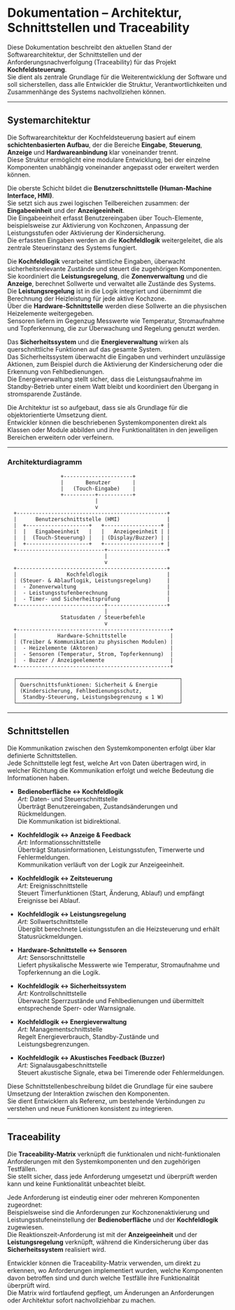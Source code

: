 # Dokumentation – Architektur, Schnittstellen und Traceability

Diese Dokumentation beschreibt den aktuellen Stand der Softwarearchitektur, der Schnittstellen und der Anforderungsnachverfolgung (Traceability) für das Projekt **Kochfeldsteuerung**.  
Sie dient als zentrale Grundlage für die Weiterentwicklung der Software und soll sicherstellen, dass alle Entwickler die Struktur, Verantwortlichkeiten und Zusammenhänge des Systems nachvollziehen können.

---

## Systemarchitektur

Die Softwarearchitektur der Kochfeldsteuerung basiert auf einem **schichtenbasierten Aufbau**, der die Bereiche **Eingabe**, **Steuerung**, **Anzeige** und **Hardwareanbindung** klar voneinander trennt.  
Diese Struktur ermöglicht eine modulare Entwicklung, bei der einzelne Komponenten unabhängig voneinander angepasst oder erweitert werden können.

Die oberste Schicht bildet die **Benutzerschnittstelle (Human-Machine Interface, HMI)**.  
Sie setzt sich aus zwei logischen Teilbereichen zusammen: der **Eingabeeinheit** und der **Anzeigeeinheit**.  
Die Eingabeeinheit erfasst Benutzereingaben über Touch-Elemente, beispielsweise zur Aktivierung von Kochzonen, Anpassung der Leistungsstufen oder Aktivierung der Kindersicherung.  
Die erfassten Eingaben werden an die **Kochfeldlogik** weitergeleitet, die als zentrale Steuerinstanz des Systems fungiert.

Die **Kochfeldlogik** verarbeitet sämtliche Eingaben, überwacht sicherheitsrelevante Zustände und steuert die zugehörigen Komponenten.  
Sie koordiniert die **Leistungsregelung**, die **Zonenverwaltung** und die **Anzeige**, berechnet Sollwerte und verwaltet alle Zustände des Systems.  
Die **Leistungsregelung** ist in die Logik integriert und übernimmt die Berechnung der Heizleistung für jede aktive Kochzone.  
Über die **Hardware-Schnittstelle** werden diese Sollwerte an die physischen Heizelemente weitergegeben.  
Sensoren liefern im Gegenzug Messwerte wie Temperatur, Stromaufnahme und Topferkennung, die zur Überwachung und Regelung genutzt werden.

Das **Sicherheitssystem** und die **Energieverwaltung** wirken als querschnittliche Funktionen auf das gesamte System.  
Das Sicherheitssystem überwacht die Eingaben und verhindert unzulässige Aktionen, zum Beispiel durch die Aktivierung der Kindersicherung oder die Erkennung von Fehlbedienungen.  
Die Energieverwaltung stellt sicher, dass die Leistungsaufnahme im Standby-Betrieb unter einem Watt bleibt und koordiniert den Übergang in stromsparende Zustände.

Die Architektur ist so aufgebaut, dass sie als Grundlage für die objektorientierte Umsetzung dient.  
Entwickler können die beschriebenen Systemkomponenten direkt als Klassen oder Module abbilden und ihre Funktionalitäten in den jeweiligen Bereichen erweitern oder verfeinern.

---

### Architekturdiagramm

                     +----------------------+
                     |       Benutzer       |
                     |   (Touch-Eingabe)    |
                     +----------+-----------+
                                |
                                v
      +------------------------------------------------+
      |      Benutzerschnittstelle (HMI)               |
      |  +--------------------+   +------------------+ |
      |  |   Eingabeeinheit   |   |   Anzeigeeinheit | |
      |  |  (Touch-Steuerung) |   | (Display/Buzzer) | |
      |  +--------------------+   +------------------+ |
      +----------------------------+-------------------+
                                   |
                                   v
      +------------------------------------------------+
      |                Kochfeldlogik                   |
      | (Steuer- & Ablauflogik, Leistungsregelung)     |
      |  - Zonenverwaltung                             |
      |  - Leistungsstufenberechnung                   |
      |  - Timer- und Sicherheitsprüfung               |
      +----------------------------+-------------------+
                                   |
                     Statusdaten / Steuerbefehle
                                   v
      +-------------------------------------------------+
      |             Hardware-Schnittstelle              |
      | (Treiber & Kommunikation zu physischen Modulen) |
      |  - Heizelemente (Aktoren)                       |
      |  - Sensoren (Temperatur, Strom, Topferkennung)  |
      |  - Buzzer / Anzeigeelemente                     |
      +-------------------------------------------------+

      ┌────────────────────────────────────────────────────┐
      │ Querschnittsfunktionen: Sicherheit & Energie       │
      │ (Kindersicherung, Fehlbedienungsschutz,            │
      │  Standby-Steuerung, Leistungsbegrenzung ≤ 1 W)     │
      └────────────────────────────────────────────────────┘


---

## Schnittstellen

Die Kommunikation zwischen den Systemkomponenten erfolgt über klar definierte Schnittstellen.  
Jede Schnittstelle legt fest, welche Art von Daten übertragen wird, in welcher Richtung die Kommunikation erfolgt und welche Bedeutung die Informationen haben.

- **Bedienoberfläche ↔ Kochfeldlogik**  
  *Art:* Daten- und Steuerschnittstelle  
  Überträgt Benutzereingaben, Zustandsänderungen und Rückmeldungen.  
  Die Kommunikation ist bidirektional.

- **Kochfeldlogik ↔ Anzeige & Feedback**  
  *Art:* Informationsschnittstelle  
  Überträgt Statusinformationen, Leistungsstufen, Timerwerte und Fehlermeldungen.  
  Kommunikation verläuft von der Logik zur Anzeigeeinheit.

- **Kochfeldlogik ↔ Zeitsteuerung**  
  *Art:* Ereignisschnittstelle  
  Steuert Timerfunktionen (Start, Änderung, Ablauf) und empfängt Ereignisse bei Ablauf.

- **Kochfeldlogik ↔ Leistungsregelung**  
  *Art:* Sollwertschnittstelle  
  Übergibt berechnete Leistungsstufen an die Heizsteuerung und erhält Statusrückmeldungen.

- **Hardware-Schnittstelle ↔ Sensoren**  
  *Art:* Sensorschnittstelle  
  Liefert physikalische Messwerte wie Temperatur, Stromaufnahme und Topferkennung an die Logik.

- **Kochfeldlogik ↔ Sicherheitssystem**  
  *Art:* Kontrollschnittstelle  
  Überwacht Sperrzustände und Fehlbedienungen und übermittelt entsprechende Sperr- oder Warnsignale.

- **Kochfeldlogik ↔ Energieverwaltung**  
  *Art:* Managementschnittstelle  
  Regelt Energieverbrauch, Standby-Zustände und Leistungsbegrenzungen.

- **Kochfeldlogik ↔ Akustisches Feedback (Buzzer)**  
  *Art:* Signalausgabeschnittstelle  
  Steuert akustische Signale, etwa bei Timerende oder Fehlermeldungen.

Diese Schnittstellenbeschreibung bildet die Grundlage für eine saubere Umsetzung der Interaktion zwischen den Komponenten.  
Sie dient Entwicklern als Referenz, um bestehende Verbindungen zu verstehen und neue Funktionen konsistent zu integrieren.

---

## Traceability

Die **Traceability-Matrix** verknüpft die funktionalen und nicht-funktionalen Anforderungen mit den Systemkomponenten und den zugehörigen Testfällen.  
Sie stellt sicher, dass jede Anforderung umgesetzt und überprüft werden kann und keine Funktionalität unbeachtet bleibt.

Jede Anforderung ist eindeutig einer oder mehreren Komponenten zugeordnet:  
Beispielsweise sind die Anforderungen zur Kochzonenaktivierung und Leistungsstufeneinstellung der **Bedienoberfläche** und der **Kochfeldlogik** zugewiesen.  
Die Reaktionszeit-Anforderung ist mit der **Anzeigeeinheit** und der **Leistungsregelung** verknüpft, während die Kindersicherung über das **Sicherheitssystem** realisiert wird.

Entwickler können die Traceability-Matrix verwenden, um direkt zu erkennen, wo Anforderungen implementiert wurden, welche Komponenten davon betroffen sind und durch welche Testfälle ihre Funktionalität überprüft wird.  
Die Matrix wird fortlaufend gepflegt, um Änderungen an Anforderungen oder Architektur sofort nachvollziehbar zu machen.
